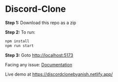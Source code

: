 # Discord-Clone
**Step 1:**  Download this repo as a zip

**Step 2:** To run:

```bash
npm install
npm run start
```

**Step 3:** Goto [http://localhost:5173](http://localhost:5173)

Facing any issue: [Documentation](https://tailwindcss.com/docs/installation/using-postcss)

Live demo at https://discordclonebyanish.netlify.app/
